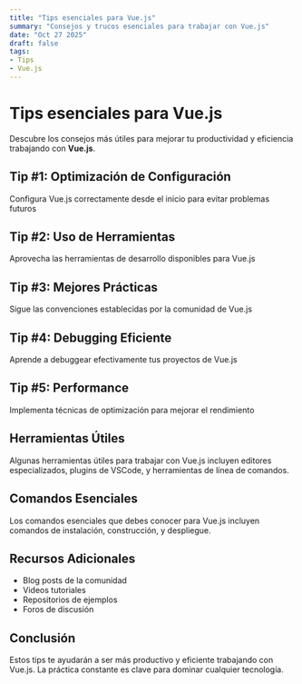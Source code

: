 ```yaml
---
title: "Tips esenciales para Vue.js"
summary: "Consejos y trucos esenciales para trabajar con Vue.js"
date: "Oct 27 2025"
draft: false
tags:
- Tips
- Vue.js
---
```


# Tips esenciales para Vue.js

Descubre los consejos más útiles para mejorar tu productividad y eficiencia trabajando con **Vue.js**.

## Tip #1: Optimización de Configuración

Configura Vue.js correctamente desde el inicio para evitar problemas futuros

## Tip #2: Uso de Herramientas

Aprovecha las herramientas de desarrollo disponibles para Vue.js

## Tip #3: Mejores Prácticas

Sigue las convenciones establecidas por la comunidad de Vue.js

## Tip #4: Debugging Eficiente

Aprende a debuggear efectivamente tus proyectos de Vue.js

## Tip #5: Performance

Implementa técnicas de optimización para mejorar el rendimiento

## Herramientas Útiles

Algunas herramientas útiles para trabajar con Vue.js incluyen editores especializados, plugins de VSCode, y herramientas de línea de comandos.

## Comandos Esenciales

Los comandos esenciales que debes conocer para Vue.js incluyen comandos de instalación, construcción, y despliegue.

## Recursos Adicionales

- Blog posts de la comunidad
- Videos tutoriales
- Repositorios de ejemplos
- Foros de discusión

## Conclusión

Estos tips te ayudarán a ser más productivo y eficiente trabajando con Vue.js. La práctica constante es clave para dominar cualquier tecnología.
